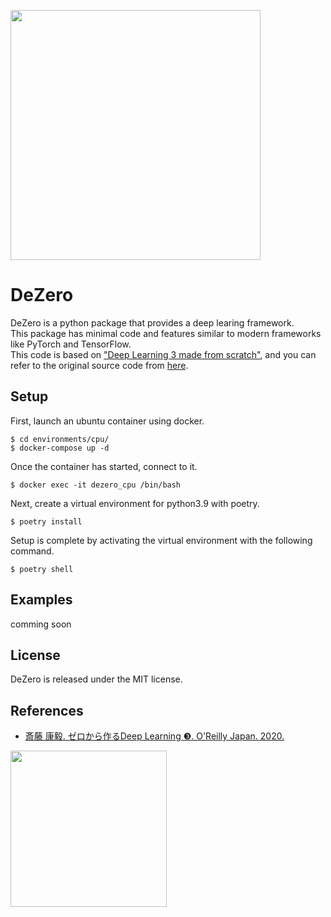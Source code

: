 <p>
<img src="https://raw.githubusercontent.com/oreilly-japan/deep-learning-from-scratch-3/images/dezero_logo.png" width="400px"
</p>

# DeZero
DeZero is a python package that provides a deep learing framework.  
This package has minimal code and features similar to modern frameworks like PyTorch and TensorFlow.  
This code is based on ["Deep Learning 3 made from scratch"](https://www.oreilly.co.jp/books/9784873119069/), and you can refer to the original source code from [here](https://github.com/oreilly-japan/deep-learning-from-scratch-3).

## Setup

First, launch an ubuntu container using docker.
```
$ cd environments/cpu/
$ docker-compose up -d
```

Once the container has started, connect to it.
```
$ docker exec -it dezero_cpu /bin/bash
```

Next, create a virtual environment for python3.9 with poetry.
```
$ poetry install
```

Setup is complete by activating the virtual environment with the following command.

```
$ poetry shell
```

## Examples
comming soon

## License
DeZero is released under the MIT license.

## References

- [斎藤 康毅. ゼロから作るDeep Learning ❸. O'Reilly Japan. 2020.](https://www.oreilly.co.jp/books/9784873119069/)



<p>
<a href="https://www.amazon.co.jp/dp/4873119065/ref=cm_sw_r_tw_dp_U_x_KiA1Eb39SW14Q"><img src="https://raw.githubusercontent.com/oreilly-japan/deep-learning-from-scratch-3/images/deep-learning-from-scratch-3.png" height="250"></a>
</p>


